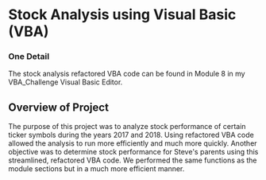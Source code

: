 # Stock Analysis using Visual Basic (VBA)

### One Detail
The stock analysis refactored VBA code can be found in Module 8 in my VBA_Challenge Visual Basic Editor. 

## Overview of Project 
The purpose of this project was to analyze stock performance of certain ticker symbols during the years 2017 and 2018. Using refactored VBA code allowed the analysis to run more efficiently and much more quickly. Another objective was to determine stock performance for Steve's parents using this streamlined, refactored VBA code. We performed the same functions as the module sections but in a much more efficient manner. 
